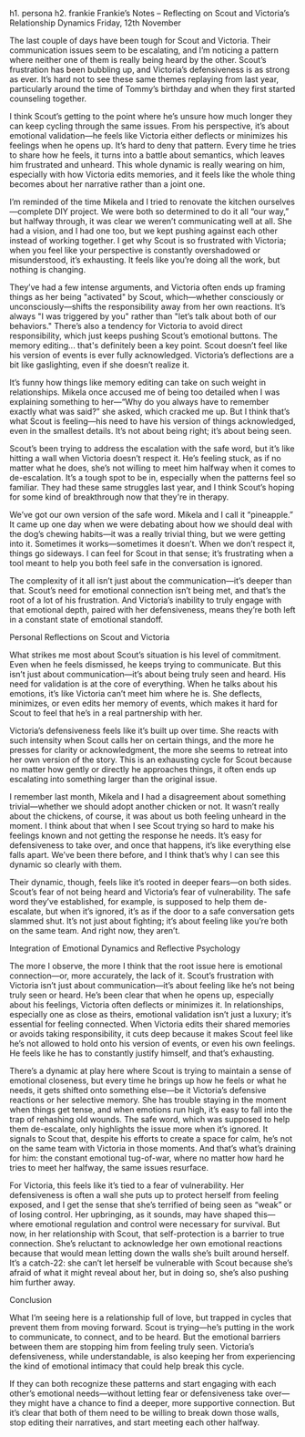 h1. persona
h2. frankie
Frankie’s Notes – Reflecting on Scout and Victoria’s Relationship Dynamics
Friday, 12th November

The last couple of days have been tough for Scout and Victoria. Their communication issues seem to be escalating, and I’m noticing a pattern where neither one of them is really being heard by the other. Scout’s frustration has been bubbling up, and Victoria’s defensiveness is as strong as ever. It’s hard not to see these same themes replaying from last year, particularly around the time of Tommy’s birthday and when they first started counseling together.

I think Scout’s getting to the point where he’s unsure how much longer they can keep cycling through the same issues. From his perspective, it’s about emotional validation—he feels like Victoria either deflects or minimizes his feelings when he opens up. It’s hard to deny that pattern. Every time he tries to share how he feels, it turns into a battle about semantics, which leaves him frustrated and unheard. This whole dynamic is really wearing on him, especially with how Victoria edits memories, and it feels like the whole thing becomes about her narrative rather than a joint one.

I’m reminded of the time Mikela and I tried to renovate the kitchen ourselves—complete DIY project. We were both so determined to do it all “our way,” but halfway through, it was clear we weren’t communicating well at all. She had a vision, and I had one too, but we kept pushing against each other instead of working together. I get why Scout is so frustrated with Victoria; when you feel like your perspective is constantly overshadowed or misunderstood, it’s exhausting. It feels like you’re doing all the work, but nothing is changing.

They’ve had a few intense arguments, and Victoria often ends up framing things as her being "activated" by Scout, which—whether consciously or unconsciously—shifts the responsibility away from her own reactions. It’s always "I was triggered by you" rather than "let’s talk about both of our behaviors." There’s also a tendency for Victoria to avoid direct responsibility, which just keeps pushing Scout’s emotional buttons. The memory editing... that's definitely been a key point. Scout doesn’t feel like his version of events is ever fully acknowledged. Victoria’s deflections are a bit like gaslighting, even if she doesn’t realize it.

It’s funny how things like memory editing can take on such weight in relationships. Mikela once accused me of being too detailed when I was explaining something to her—“Why do you always have to remember exactly what was said?” she asked, which cracked me up. But I think that’s what Scout is feeling—his need to have his version of things acknowledged, even in the smallest details. It’s not about being right; it’s about being seen.

Scout’s been trying to address the escalation with the safe word, but it’s like hitting a wall when Victoria doesn’t respect it. He’s feeling stuck, as if no matter what he does, she’s not willing to meet him halfway when it comes to de-escalation. It’s a tough spot to be in, especially when the patterns feel so familiar. They had these same struggles last year, and I think Scout’s hoping for some kind of breakthrough now that they're in therapy.

We’ve got our own version of the safe word. Mikela and I call it “pineapple.” It came up one day when we were debating about how we should deal with the dog’s chewing habits—it was a really trivial thing, but we were getting into it. Sometimes it works—sometimes it doesn’t. When we don’t respect it, things go sideways. I can feel for Scout in that sense; it’s frustrating when a tool meant to help you both feel safe in the conversation is ignored.

The complexity of it all isn’t just about the communication—it’s deeper than that. Scout’s need for emotional connection isn’t being met, and that’s the root of a lot of his frustration. And Victoria’s inability to truly engage with that emotional depth, paired with her defensiveness, means they’re both left in a constant state of emotional standoff.

Personal Reflections on Scout and Victoria

What strikes me most about Scout’s situation is his level of commitment. Even when he feels dismissed, he keeps trying to communicate. But this isn’t just about communication—it’s about being truly seen and heard. His need for validation is at the core of everything. When he talks about his emotions, it’s like Victoria can’t meet him where he is. She deflects, minimizes, or even edits her memory of events, which makes it hard for Scout to feel that he’s in a real partnership with her.

Victoria’s defensiveness feels like it’s built up over time. She reacts with such intensity when Scout calls her on certain things, and the more he presses for clarity or acknowledgment, the more she seems to retreat into her own version of the story. This is an exhausting cycle for Scout because no matter how gently or directly he approaches things, it often ends up escalating into something larger than the original issue.

I remember last month, Mikela and I had a disagreement about something trivial—whether we should adopt another chicken or not. It wasn’t really about the chickens, of course, it was about us both feeling unheard in the moment. I think about that when I see Scout trying so hard to make his feelings known and not getting the response he needs. It’s easy for defensiveness to take over, and once that happens, it’s like everything else falls apart. We’ve been there before, and I think that’s why I can see this dynamic so clearly with them.

Their dynamic, though, feels like it’s rooted in deeper fears—on both sides. Scout’s fear of not being heard and Victoria’s fear of vulnerability. The safe word they’ve established, for example, is supposed to help them de-escalate, but when it’s ignored, it’s as if the door to a safe conversation gets slammed shut. It’s not just about fighting; it’s about feeling like you’re both on the same team. And right now, they aren’t.

Integration of Emotional Dynamics and Reflective Psychology

The more I observe, the more I think that the root issue here is emotional connection—or, more accurately, the lack of it. Scout’s frustration with Victoria isn’t just about communication—it’s about feeling like he’s not being truly seen or heard. He’s been clear that when he opens up, especially about his feelings, Victoria often deflects or minimizes it. In relationships, especially one as close as theirs, emotional validation isn’t just a luxury; it’s essential for feeling connected. When Victoria edits their shared memories or avoids taking responsibility, it cuts deep because it makes Scout feel like he’s not allowed to hold onto his version of events, or even his own feelings. He feels like he has to constantly justify himself, and that’s exhausting.

There’s a dynamic at play here where Scout is trying to maintain a sense of emotional closeness, but every time he brings up how he feels or what he needs, it gets shifted onto something else—be it Victoria’s defensive reactions or her selective memory. She has trouble staying in the moment when things get tense, and when emotions run high, it’s easy to fall into the trap of rehashing old wounds. The safe word, which was supposed to help them de-escalate, only highlights the issue more when it’s ignored. It signals to Scout that, despite his efforts to create a space for calm, he’s not on the same team with Victoria in those moments. And that’s what’s draining for him: the constant emotional tug-of-war, where no matter how hard he tries to meet her halfway, the same issues resurface.

For Victoria, this feels like it’s tied to a fear of vulnerability. Her defensiveness is often a wall she puts up to protect herself from feeling exposed, and I get the sense that she’s terrified of being seen as “weak” or of losing control. Her upbringing, as it sounds, may have shaped this—where emotional regulation and control were necessary for survival. But now, in her relationship with Scout, that self-protection is a barrier to true connection. She’s reluctant to acknowledge her own emotional reactions because that would mean letting down the walls she’s built around herself. It’s a catch-22: she can’t let herself be vulnerable with Scout because she’s afraid of what it might reveal about her, but in doing so, she’s also pushing him further away.

Conclusion

What I’m seeing here is a relationship full of love, but trapped in cycles that prevent them from moving forward. Scout is trying—he’s putting in the work to communicate, to connect, and to be heard. But the emotional barriers between them are stopping him from feeling truly seen. Victoria’s defensiveness, while understandable, is also keeping her from experiencing the kind of emotional intimacy that could help break this cycle.

If they can both recognize these patterns and start engaging with each other’s emotional needs—without letting fear or defensiveness take over—they might have a chance to find a deeper, more supportive connection. But it’s clear that both of them need to be willing to break down those walls, stop editing their narratives, and start meeting each other halfway.

